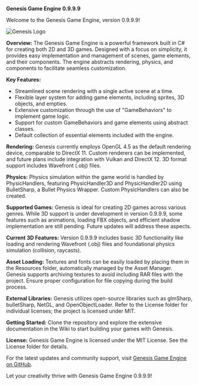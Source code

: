 **Genesis Game Engine 0.9.9.9**

Welcome to the Genesis Game Engine, version 0.9.9.9!

![Genesis Logo](link_to_logo_image)

**Overview:**
The Genesis Game Engine is a powerful framework built in C# for creating both 2D and 3D games. Designed with a focus on simplicity, it provides easy implementation and management of scenes, game elements, and their components. The engine abstracts rendering, physics, and components to facilitate seamless customization.

**Key Features:**
- Streamlined scene rendering with a single active scene at a time.
- Flexible layer system for adding game elements, including sprites, 3D objects, and empties.
- Extensive customization through the use of "GameBehaviors" to implement game logic.
- Support for custom GameBehaviors and game elements using abstract classes.
- Default collection of essential elements included with the engine.

**Rendering:**
Genesis currently employs OpenGL 4.5 as the default rendering device, comparable to DirectX 11. Custom renderers can be implemented, and future plans include integration with Vulkan and DirectX 12. 3D format support includes Wavefront (.obj) files.

**Physics:**
Physics simulation within the game world is handled by PhysicHandlers, featuring PhysicHandler3D and PhysicHandler2D using BulletSharp, a Bullet Physics Wrapper. Custom PhysicHandlers can also be created.

**Supported Games:**
Genesis is ideal for creating 2D games across various genres. While 3D support is under development in version 0.9.9.9, some features such as animations, loading FBX objects, and efficient shadow implementation are still pending. Future updates will address these aspects.

**Current 3D Features:**
Version 0.9.9.9 includes basic 3D functionality like loading and rendering Wavefront (.obj) files and foundational physics simulation (collision, raycasts).

**Asset Loading:**
Textures and fonts can be easily loaded by placing them in the Resources folder, automatically managed by the Asset Manager. Genesis supports archiving textures to avoid including RAR files with the project. Ensure proper configuration for file copying during the build process.

**External Libraries:**
Genesis utilizes open-source libraries such as glmSharp, bulletSharp, NetGL, and OpenObjectLoader. Refer to the License folder for individual licenses; the project is licensed under MIT.

**Getting Started:**
Clone the repository and explore the extensive documentation in the Wiki to start building your games with Genesis.

**License:**
Genesis Game Engine is licensed under the MIT License. See the License folder for details.

For the latest updates and community support, visit [Genesis Game Engine on GitHub](link_to_repository).

Let your creativity thrive with Genesis Game Engine 0.9.9.9!
